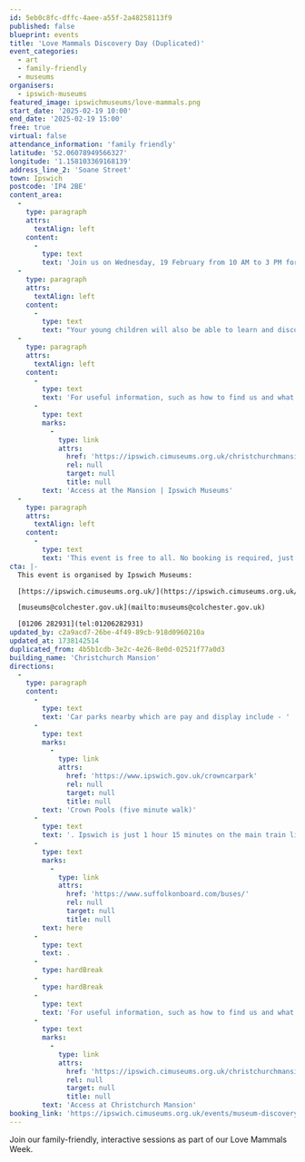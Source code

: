 ```yaml
---
id: 5eb0c8fc-dffc-4aee-a55f-2a48258113f9
published: false
blueprint: events
title: 'Love Mammals Discovery Day (Duplicated)'
event_categories:
  - art
  - family-friendly
  - museums
organisers:
  - ipswich-museums
featured_image: ipswichmuseums/love-mammals.png
start_date: '2025-02-19 10:00'
end_date: '2025-02-19 15:00'
free: true
virtual: false
attendance_information: 'family friendly'
latitude: '52.06078949566327'
longitude: '1.158103369168139'
address_line_2: 'Soane Street'
town: Ipswich
postcode: 'IP4 2BE'
content_area:
  -
    type: paragraph
    attrs:
      textAlign: left
    content:
      -
        type: text
        text: 'Join us on Wednesday, 19 February from 10 AM to 3 PM for this exciting day celebrating the wonders of mammal wildlife across Suffolk and beyond through stalls with displays across the Mansion. We will be joined on the day by the Suffolk Naturalists’ Society, GeoSuffolk, Ipswich Wildlife Group and Anglian Microscopy Group, to name a few. Discover some of the mammal objects going back in the museum’s new galleries and learn how they have been conserved from our specialist team. What will you discover?'
  -
    type: paragraph
    attrs:
      textAlign: left
    content:
      -
        type: text
        text: "Your young children will also be able to learn and discover in the drop-in ‘Mini-Mammals’ zone, which offers play, arts, crafts, and activities all day. Suitable for ages 2+.\_Parents/carers must remain with their children throughout the event."
  -
    type: paragraph
    attrs:
      textAlign: left
    content:
      -
        type: text
        text: 'For useful information, such as how to find us and what facilities the Mansion has, we recommend reading our Access information: '
      -
        type: text
        marks:
          -
            type: link
            attrs:
              href: 'https://ipswich.cimuseums.org.uk/christchurchmansionaccess/'
              rel: null
              target: null
              title: null
        text: 'Access at the Mansion | Ipswich Museums'
  -
    type: paragraph
    attrs:
      textAlign: left
    content:
      -
        type: text
        text: 'This event is free to all. No booking is required, just come by!'
cta: |-
  This event is organised by Ipswich Museums:

  [https://ipswich.cimuseums.org.uk/](https://ipswich.cimuseums.org.uk/) 

  [museums@colchester.gov.uk](mailto:museums@colchester.gov.uk)

  [01206 282931](tel:01206282931)
updated_by: c2a9acd7-26be-4f49-89cb-918d0960210a
updated_at: 1738142514
duplicated_from: 4b5b1cdb-3e2c-4e26-8e0d-02521f77a0d3
building_name: 'Christchurch Mansion'
directions:
  -
    type: paragraph
    content:
      -
        type: text
        text: 'Car parks nearby which are pay and display include - '
      -
        type: text
        marks:
          -
            type: link
            attrs:
              href: 'https://www.ipswich.gov.uk/crowncarpark'
              rel: null
              target: null
              title: null
        text: 'Crown Pools (five minute walk)'
      -
        type: text
        text: '. Ipswich is just 1 hour 15 minutes on the main train line from London to Norwich.  Arriving at Ipswich Station the museum is approximately 20 minute walk or short bus ride to the town centre. The museum is a five minute walk from Tower Ramparts bus station in the town centre - see the latest bus timetables '
      -
        type: text
        marks:
          -
            type: link
            attrs:
              href: 'https://www.suffolkonboard.com/buses/'
              rel: null
              target: null
              title: null
        text: here
      -
        type: text
        text: .
      -
        type: hardBreak
      -
        type: hardBreak
      -
        type: text
        text: 'For useful information, such as how to find us and what facilities Christchurch Mansion has, we recommend reading our Access information: '
      -
        type: text
        marks:
          -
            type: link
            attrs:
              href: 'https://ipswich.cimuseums.org.uk/christchurchmansionaccess/'
              rel: null
              target: null
              title: null
        text: 'Access at Christchurch Mansion'
booking_link: 'https://ipswich.cimuseums.org.uk/events/museum-discovery-day/'
---
```

Join our family-friendly, interactive sessions as part of our Love Mammals Week.